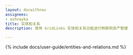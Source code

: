 ```yaml
---
layout: docwithnav
assignees:
- ashvayka
title: 实体和关系
description: 使用 GridLinks 实体和关系功能进行物联网资产管理

---
```


{% include docs/user-guide/entities-and-relations.md %}